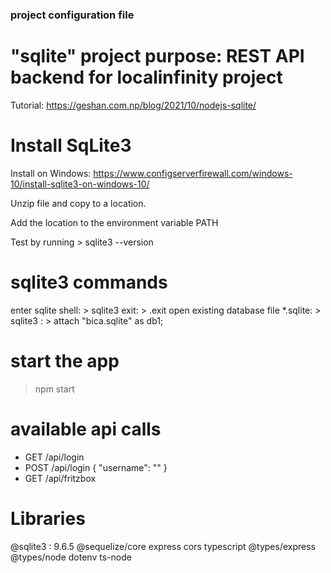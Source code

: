 ### project configuration file

# "sqlite" project purpose: REST API backend for localinfinity project

Tutorial: https://geshan.com.np/blog/2021/10/nodejs-sqlite/

# Install SqLite3

Install on Windows: https://www.configserverfirewall.com/windows-10/install-sqlite3-on-windows-10/

Unzip file and copy to a location.

Add the location to the environment variable PATH

Test by running > sqlite3 --version

# sqlite3 commands

enter sqlite shell: > sqlite3
exit: > .exit
open existing database file \*.sqlite: > sqlite3 : > attach "bica.sqlite" as db1;

# start the app

> npm start

# available api calls

- GET /api/login
- POST /api/login
  {
  "username": ""
  }
- GET /api/fritzbox

# Libraries

@sqlite3 : 9.6.5
@sequelize/core
express
cors
typescript
@types/express
@types/node
dotenv
ts-node
